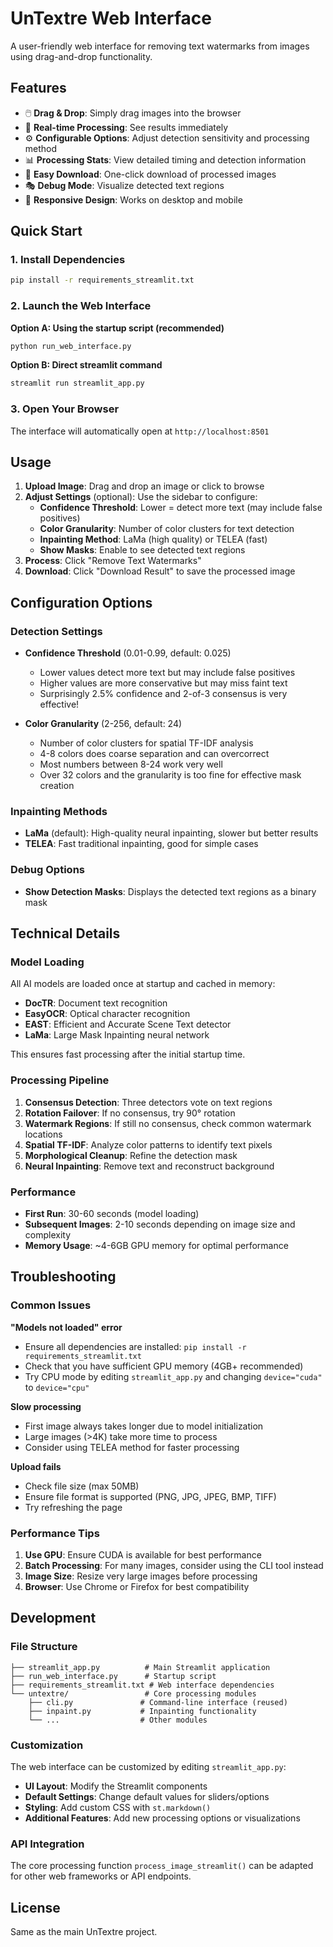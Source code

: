 # UnTextre Web Interface

A user-friendly web interface for removing text watermarks from images using drag-and-drop functionality.

## Features

- 🖱️ **Drag & Drop**: Simply drag images into the browser
- 🔄 **Real-time Processing**: See results immediately 
- ⚙️ **Configurable Options**: Adjust detection sensitivity and processing method
- 📊 **Processing Stats**: View detailed timing and detection information
- 💾 **Easy Download**: One-click download of processed images
- 🎭 **Debug Mode**: Visualize detected text regions
- 📱 **Responsive Design**: Works on desktop and mobile

## Quick Start

### 1. Install Dependencies

```bash
pip install -r requirements_streamlit.txt
```

### 2. Launch the Web Interface

**Option A: Using the startup script (recommended)**
```bash
python run_web_interface.py
```

**Option B: Direct streamlit command**
```bash
streamlit run streamlit_app.py
```

### 3. Open Your Browser

The interface will automatically open at `http://localhost:8501`

## Usage

1. **Upload Image**: Drag and drop an image or click to browse
2. **Adjust Settings** (optional): Use the sidebar to configure:
   - **Confidence Threshold**: Lower = detect more text (may include false positives)
   - **Color Granularity**: Number of color clusters for text detection
   - **Inpainting Method**: LaMa (high quality) or TELEA (fast)
   - **Show Masks**: Enable to see detected text regions
3. **Process**: Click "Remove Text Watermarks"
4. **Download**: Click "Download Result" to save the processed image

## Configuration Options

### Detection Settings

- **Confidence Threshold** (0.01-0.99, default: 0.025)
  - Lower values detect more text but may include false positives
  - Higher values are more conservative but may miss faint text
  - Surprisingly 2.5% confidence and 2-of-3 consensus is very effective! 
  

- **Color Granularity** (2-256, default: 24)
  - Number of color clusters for spatial TF-IDF analysis
  - 4-8 colors does coarse separation and can overcorrect 
  - Most numbers between 8-24 work very well 
  - Over 32 colors and the granularity is too fine for effective mask creation 

### Inpainting Methods

- **LaMa** (default): High-quality neural inpainting, slower but better results
- **TELEA**: Fast traditional inpainting, good for simple cases

### Debug Options

- **Show Detection Masks**: Displays the detected text regions as a binary mask

## Technical Details

### Model Loading

All AI models are loaded once at startup and cached in memory:
- **DocTR**: Document text recognition
- **EasyOCR**: Optical character recognition  
- **EAST**: Efficient and Accurate Scene Text detector
- **LaMa**: Large Mask Inpainting neural network

This ensures fast processing after the initial startup time.

### Processing Pipeline

1. **Consensus Detection**: Three detectors vote on text regions
2. **Rotation Failover**: If no consensus, try 90° rotation
3. **Watermark Regions**: If still no consensus, check common watermark locations
4. **Spatial TF-IDF**: Analyze color patterns to identify text pixels
5. **Morphological Cleanup**: Refine the detection mask
6. **Neural Inpainting**: Remove text and reconstruct background

### Performance

- **First Run**: 30-60 seconds (model loading)
- **Subsequent Images**: 2-10 seconds depending on image size and complexity
- **Memory Usage**: ~4-6GB GPU memory for optimal performance

## Troubleshooting

### Common Issues

**"Models not loaded" error**
- Ensure all dependencies are installed: `pip install -r requirements_streamlit.txt`
- Check that you have sufficient GPU memory (4GB+ recommended)
- Try CPU mode by editing `streamlit_app.py` and changing `device="cuda"` to `device="cpu"`

**Slow processing**
- First image always takes longer due to model initialization
- Large images (>4K) take more time to process
- Consider using TELEA method for faster processing

**Upload fails**
- Check file size (max 50MB)
- Ensure file format is supported (PNG, JPG, JPEG, BMP, TIFF)
- Try refreshing the page

### Performance Tips

1. **Use GPU**: Ensure CUDA is available for best performance
2. **Batch Processing**: For many images, consider using the CLI tool instead
3. **Image Size**: Resize very large images before processing
4. **Browser**: Use Chrome or Firefox for best compatibility

## Development

### File Structure

```
├── streamlit_app.py          # Main Streamlit application
├── run_web_interface.py      # Startup script
├── requirements_streamlit.txt # Web interface dependencies
└── untextre/                 # Core processing modules
    ├── cli.py               # Command-line interface (reused)
    ├── inpaint.py           # Inpainting functionality
    └── ...                  # Other modules
```

### Customization

The web interface can be customized by editing `streamlit_app.py`:

- **UI Layout**: Modify the Streamlit components
- **Default Settings**: Change default values for sliders/options
- **Styling**: Add custom CSS with `st.markdown()`
- **Additional Features**: Add new processing options or visualizations

### API Integration

The core processing function `process_image_streamlit()` can be adapted for other web frameworks or API endpoints.

## License

Same as the main UnTextre project. 